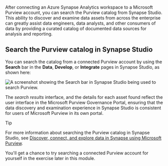
After connecting an Azure Synapse Analytics workspace to a Microsoft Purview account, you can search the Purview catalog from Synapse Studio. This ability to discover and examine data assets from across the enterprise can greatly assist data engineers, data analysts, and other consumers of data by providing a curated catalog of documented data sources for analysis and reporting.

## Search the Purview catalog in Synapse Studio

You can search the catalog from a connected Purview account by using the **Search** bar in the **Data**, **Develop**, or **Integrate** pages in Synapse Studio, as shown here:

![A screenshot showing the Search bar in Synapse Studio being used to search Purview.](../media//synapse-search-purview.png)

The *search results* interface, and the details for each asset found reflect the user interface in the Microsoft Purview Governance Portal, ensuring that the data discovery and examination experience in Synapse Studio is consistent for users of Microsoft Purview in its own portal.

> [!TIP]
> For more information about searching the Purview catalog in Synapse Studio, see [Discover, connect, and explore data in Synapse using Microsoft Purview](/azure/synapse-analytics/catalog-and-governance/how-to-discover-connect-analyze-azure-purview?azure-portal=true).
>
> You'll get a chance to try searching a connected Purview account for yourself in the exercise later in this module.

